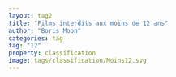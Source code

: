 ```yaml
---
layout: tag2
title: "Films interdits aux moins de 12 ans"
author: "Boris Moon"
categories: tag
tag: "12"
property: classification
image: tags/classification/Moins12.svg
---
```

